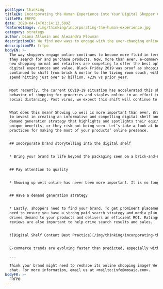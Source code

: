 ```yaml
---
posttype: thinking
titleEN: Incorporating the Human Experience into Your Digital Shopper Content
titleFR: FRFPO
date: 2020-04-14T03:14:12.599Z
featuredImage: /img/thinking/incorporating-the-human-experience.jpg
category: strategy
author: Diana Allwein and Alexandra Plowman
descriptionEN: We find new ways to engage with the ever-changing online shopper. Attention to quality in brand storytelling.
descriptionFR: frfpo
bodyEN: >-
  The way shoppers engage online continues to become more fluid in terms of how
  they search for and purchase products. Now, more than ever, e-commerce is the
  new shopping normal and retailers are competing to offer the best optimized
  digital experiences and value. Black Friday 2019 was proof as shopping
  continued to shift from brick & mortar to the living room couch, with online
  spend hitting just over $7 billion, +23% vs prior year.


  Most recently, the current COVID-19 situation has accelerated this shift in
  behavior of shopping for groceries and staples online in an effort to practice
  social distancing. Post virus, we expect this shift will continue to grow.  


  What does this mean? Showing up well is more important than ever. Brands need
  to invest in creating an informative and compelling digital shelf and employ a
  demand generation strategy that highlights and spotlights their equity and
  unique benefits, or they risk not being seen. Let’s take a look at best
  practices for making the most of your products’ online presence.


  ## Incorporate brand storytelling into the digital shelf


  * Bring your brand to life beyond the packaging seen on a brick-and-mortar shelf. Don’t simply fill in the blank templates with images and copy. Allow your shoppers to experience your brand. In addition to packaging and ingredients, it’s important to demonstrate why your brand is the best. Why would I buy it, how would I use it? Is it for me, or for a party? Is it a gift?


  ## Pay attention to quality


  * Showing up well online has never been more important. It is no longer acceptable to simply upload low quality pictures of packaging and ingredient labels. Pictures need to reflect the quality of your brand. Ensure your packaging images are easy to read and are mobile optimized. Include secondary images that highlight usage occasions. Make sure the copy is clear, succinct and seamlessly includes organic search terms.


  ## Have a demand generation strategy


  * Lastly, shoppers need to find your brand. To get prominent placement, you’ll
  need to ensure you have a strong paid search strategy and media plan that
  drives demand to your products and delivers an efficient ROI. Ratings and
  reviews are also important to help drive search results and sales.


  ![Digital Shelf Content Best Practice](/img/thinking/incorporating-the-human-experience/digital-shelf.png)


  E-commerce trends are evolving faster than predicted, especially with the recent pandemic. Brands that deliver a compelling experience and get the digital shelf fundamentals right are poised to win the e-commerce sale.

  ---

  Think your brand might need to reshape its online shopping image? We’d love to
  chat. For more information, email us at <mailto:info@mosaic.com>.
bodyFR: >-
  FRFPO
---
```

